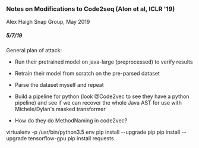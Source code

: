 ### Notes on Modifications to Code2seq (Alon et al, ICLR '19)
Alex Haigh
Snap Group, May 2019

##### 5/7/19

General plan of attack:
- Run their pretrained model on java-large (preprocessed) to verify results
- Retrain their model from scratch on the pre-parsed dataset
- Parse the dataset myself and repeat
- Build a pipeline for python (look @Code2vec to see they have a python pipeline) and see if we can recover the whole Java AST for use with Michele/Dylan's masked transformer

- How do they do MethodNaming in code2vec?

virtualenv -p /usr/bin/python3.5 env
pip install --upgrade pip
pip install --upgrade tensorflow-gpu
pip install requests